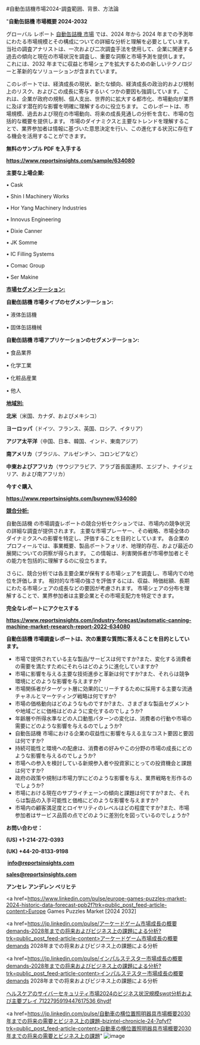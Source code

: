 #自動缶詰機市場2024-調査範囲、背景、方法論

"<strong>自動缶詰機 市場概要 2024-2032</strong>

グローバル レポート <a href=https://www.reportsinsights.com/sample/634080>自動缶詰機 市場</a> では、2024 年から 2024 年までの予測年にわたる市場規模とその構成についての詳細な分析と理解を必要としています。 当社の調査アナリストは、一次および二次調査手法を使用して、企業に関連する過去の傾向と現在の市場状況を調査し、重要な洞察と市場予測を提供します。 これには、2032 年までに収益と市場シェアを拡大​​するための新しいテクノロジーと革新的なソリューションが含まれています。

このレポートでは、経済成長の現状、新たな傾向、経済成長の政治的および規制上のリスク、およびこの成長に寄与するいくつかの要因も強調しています。 これは、企業が政府の規制、個人支出、世界的に拡大する都市化、市場動向が業界に及ぼす潜在的な影響を明確に理解するのに役立ちます。 このレポートは、市場規模、過去および現在の市場動向、将来の成長見通しの分析を含む、市場の包括的な概要を提供します。 市場のダイナミクスと主要なトレンドを理解することで、業界参加者は情報に基づいた意思決定を行い、この進化する状況に存在する機会を活用することができます。

<strong><b>無料のサンプル PDF を入手する</b></strong>

<a href=https://www.reportsinsights.com/sample/634080><strong><u>https://www.reportsinsights.com/sample/634080</u></strong></a>

<strong>主要な上場企業:</strong>

• Cask

• Shin I Machinery Works

• Hor Yang Machinery Industries

• Innovus Engineering

• Dixie Canner

• JK Somme

• IC Filling Systems

• Comac Group

• Ser Makine

<strong><u>市場セグメンテーション</u></strong><strong><u>:</u></strong>

<strong>自動缶詰機 市場タイプのセグメンテーション:</strong>

• 液体缶詰機

• 固体缶詰機械

<strong>自動缶詰機 市場アプリケーションのセグメンテーション:</strong>

• 食品業界

• 化学工業

• 化粧品産業

• 他人

<strong><u>地域別</u></strong><strong><u>:</u></strong>

<strong>北米</strong>（米国、カナダ、およびメキシコ）

<strong>ヨーロッパ</strong>（ドイツ、フランス、英国、ロシア、イタリア）

<strong>アジア太平洋</strong>（中国、日本、韓国、インド、東南アジア）

<strong>南アメリカ</strong>（ブラジル、アルゼンチン、コロンビアなど）

<strong>中東およびアフリカ</strong>（サウジアラビア、アラブ首長国連邦、エジプト、ナイジェリア、および南アフリカ）

<strong>今すぐ購入</strong>

<a href=https://www.reportsinsights.com/buynow/634080><strong><u>https://www.reportsinsights.com/buynow/634080</u></strong></a>

<strong><u>競合分析:</u></strong>

自動缶詰機 の市場調査レポートの競合分析セクションでは、市場内の競争状況の詳細な調査が提供されます。 主要な市場プレーヤー、その戦略、市場全体のダイナミクスへの影響を特定し、評価することを目的としています。 各企業のプロフィールでは、事業概要、製品ポートフォリオ、地理的存在、および最近の展開についての洞察が得られます。 この情報は、利害関係者が市場参加者とその能力を包括的に理解するのに役立ちます。

さらに、競合分析では各主要企業が保有する市場シェアを調査し、市場内での地位を評価します。 相対的な市場の強さを評価するには、収益、時価総額、長期にわたる市場シェアの成長などの要因が考慮されます。 市場シェアの分布を理解することで、業界参加者は主要企業とその市場支配力を特定できます。

<strong>完全なレポートにアクセスする</strong>

<a href=https://www.reportsinsights.com/industry-forecast/automatic-canning-machine-market-research-report-2022-634080><strong><u><b>https://www.reportsinsights.com/industry-forecast/automatic-canning-machine-market-research-report-2022-634080</b></u></strong></a>

<strong><b>自動缶詰機 市場調査レポートは、次の重要な質問に答えることを目的としています。</b></strong>
<ul>
  <li>市場で提供されている主な製品/サービスは何ですか?また、変化する消費者の需要を満たすためにそれらはどのように進化していますか?</li>
  <li>市場に影響を与える主要な技術進歩と革新は何ですか?また、それらは競争環境にどのような影響を与えますか?</li>
  <li>市場関係者がターゲット層に効果的にリーチするために採用する主要な流通チャネルとマーケティング戦略は何ですか?</li>
  <li>市場の価格動向はどのようなものですか?また、さまざまな製品セグメントや地域ごとに価格はどのように変化するのでしょうか?</li>
  <li>年齢層や所得水準などの人口動態パターンの変化は、消費者の行動や市場の需要にどのような影響を与えるのでしょうか?</li>
  <li>自動缶詰機 市場における企業の収益性に影響を与える主なコスト要因と要因は何ですか?</li>
  <li>持続可能性と環境への配慮は、消費者の好みやこの分野の市場の成長にどのような影響を与えるのでしょうか?</li>
  <li>市場への参入を検討している新規参入者や投資家にとっての投資機会と課題は何ですか?</li>
  <li>政府の政策や規制は市場力学にどのような影響を与え、業界戦略を形作るのでしょうか?</li>
  <li>市場における現在のサプライチェーンの傾向と課題は何ですか?また、それらは製品の入手可能性と価格にどのような影響を与えますか?</li>
  <li>市場内の顧客満足度とロイヤリティのレベルはどの程度ですか?また、市場参加者はサービス品質の点でどのように差別化を図っているのでしょうか?</li>
</ul>
<strong>お問い合わせ：</strong>

<strong>(US) +1-214-272-0393</strong>

<strong>(UK) +44-20-8133-9198</strong>

<strong> </strong><a href=info@reportsinsights.com><strong><u>info@reportsinsights.com</u></strong></a>

<a href=sales@reportsinsights.com><strong><u>sales@reportsinsights.com</u></strong></a>

<strong>アンセレ アンデレン ベリヒテ</strong>

<a href=https://www.linkedin.com/pulse/europe-games-puzzles-market-2024-historic-data-forecast-ppb2f?trk=public_post_feed-article-content>Europe Games Puzzles Market [2024 2032]</a>

<a href=https://jp.linkedin.com/pulse/アーケードゲーム市場成長の概要demands-2028年までの将来およびビジネス上の課題による分析?trk=public_post_feed-article-content>アーケードゲーム市場成長の概要demands 2028年までの将来およびビジネス上の課題による分析</a>

<a href=https://jp.linkedin.com/pulse/インパルステスター市場成長の概要demands-2028年までの将来およびビジネス上の課題による分析?trk=public_post_feed-article-content>インパルステスター市場成長の概要demands 2028年までの将来およびビジネス上の課題による分析</a>

<a href=https://www.linkedin.com/pulse/ヘルスケアのサイバーセキュリティ市場2024のビジネス状況規模swot分析および主要プレイ-7122795919447617536-6hydf/>ヘルスケアのサイバーセキュリティ市場2024のビジネス状況規模swot分析および主要プレイ 7122795919447617536 6hydf</a>

<a href=https://jp.linkedin.com/pulse/自動車の横位置照明器具市場概要2030年までの将来の需要とビジネス上の課題-bizintel-chronicle-24-7qfyf?trk=public_post_feed-article-content>自動車の横位置照明器具市場概要2030年までの将来の需要とビジネス上の課題</a>"
![image](https://github.com/aanak123/RIMarketer1/assets/158471119/2ce8ab10-ca92-40ea-87e5-f06f8d3831e3)
